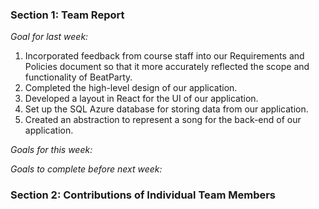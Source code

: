 ### Section 1: Team Report
*Goal for last week:*  
1. Incorporated feedback from course staff into our Requirements and Policies document so that it more accurately reflected the scope and functionality of BeatParty.
2. Completed the high-level design of our application.
3. Developed a layout in React for the UI of our application.
4. Set up the SQL Azure database for storing data from our application.
5. Created an abstraction to represent a song for the back-end of our application.
  
*Goals for this week:*  

  
*Goals to complete before next week:*  

  

### Section 2: Contributions of Individual Team Members
